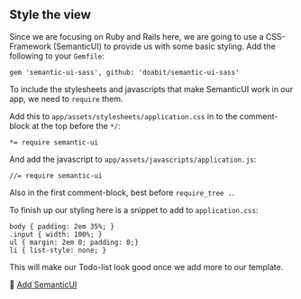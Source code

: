 ## Style the view


Since we are focusing on Ruby and Rails here, we are going to use a CSS-Framework (SemanticUI) to provide us with some basic styling. Add the following to your `Gemfile`:

```
gem 'semantic-ui-sass', github: 'doabit/semantic-ui-sass'
```

To include the stylesheets and javascripts that make SemanticUI work in our app, we need to `require` them.

Add this to `app/assets/stylesheets/application.css` in to the comment-block at the top before the `*/`:

```
*= require semantic-ui
```

And add the javascript to `app/assets/javascripts/application.js`:

```
//= require semantic-ui
```

Also in the first comment-block, best before `require_tree .`.

To finish up our styling here is a snippet to add to `application.css`:

```
body { padding: 2em 35%; }
.input { width: 100%; }
ul { margin: 2em 0; padding: 0;}
li { list-style: none; }
```

This will make our Todo-list look good once we add more to our template.

💾 [Add SemanticUI](https://github.com/bastilian/todo-application/commit/b5867646342b9ecfe2abc8f5dae77df48df8ca38)
